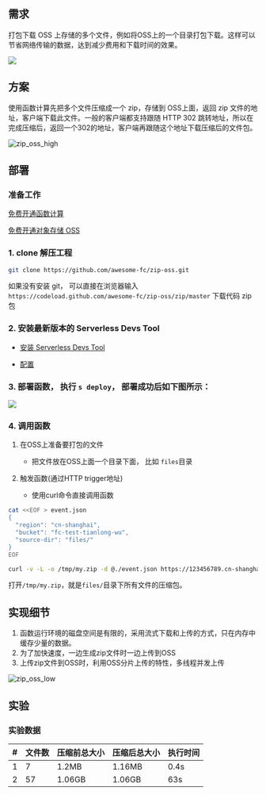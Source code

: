 ## 需求

打包下载 OSS 上存储的多个文件，例如将OSS上的一个目录打包下载。这样可以节省网络传输的数据，达到减少费用和下载时间的效果。

![](https://data-analysis.cn-shanghai.log.aliyuncs.com/logstores/article-logs/track_ua.gif?APIVersion=0.6.0&title=%E4%BD%BF%E7%94%A8%E5%87%BD%E6%95%B0%E8%AE%A1%E7%AE%97%E6%89%93%E5%8C%85%E4%B8%8B%E8%BD%BDOSS%E6%96%87%E4%BB%B6&author=rockuwu&src=article)

## 方案

使用函数计算先把多个文件压缩成一个 zip，存储到 OSS上面，返回 zip 文件的地址，客户端下载此文件。一般的客户端都支持跟随 HTTP 302 跳转地址，所以在完成压缩后，返回一个302的地址，客户端再跟随这个地址下载压缩后的文件包。

![zip_oss_high](https://img.alicdn.com/tfs/TB1GitkyeL2gK0jSZPhXXahvXXa-1258-946.png)


## 部署

### 准备工作

[免费开通函数计算](https://statistics.functioncompute.com/?title=%E4%BD%BF%E7%94%A8%E5%87%BD%E6%95%B0%E8%AE%A1%E7%AE%97%E6%89%93%E5%8C%85%E4%B8%8B%E8%BD%BDOSS%E6%96%87%E4%BB%B6&author=rockuwu&src=article&url=https%3A%2F%2Ffc.console.aliyuncs.com) 

[免费开通对象存储 OSS](https://oss.console.aliyun.com/)

### 1. clone 解压工程

```bash
git clone https://github.com/awesome-fc/zip-oss.git
```

如果没有安装 git， 可以直接在浏览器输入 `https://codeload.github.com/awesome-fc/zip-oss/zip/master` 下载代码 zip 包

### 2. 安装最新版本的 Serverless Devs Tool

- [安装 Serverless Devs Tool](https://help.aliyun.com/document_detail/195474.html)

- [配置](https://help.aliyun.com/document_detail/295894.html)

### 3. 部署函数， 执行 `s deploy`， 部署成功后如下图所示：

![](https://img.alicdn.com/imgextra/i3/O1CN015spfAO1wBi4Wp8ezs_!!6000000006270-2-tps-887-250.png)


### 4. 调用函数
1. 在OSS上准备要打包的文件
    - 把文件放在OSS上面一个目录下面， 比如 `files`目录

2. 触发函数(通过HTTP trigger地址)
    - 使用curl命令直接调用函数

```bash
cat <<EOF > event.json
{
  "region": "cn-shanghai",
  "bucket": "fc-test-tianlong-wu",
  "source-dir": "files/"
}
EOF

curl -v -L -o /tmp/my.zip -d @./event.json https://123456789.cn-shanghai.fc.aliyuncs.com/2016-08-15/proxy/zip-service/zip-oss/
```

打开`/tmp/my.zip`，就是`files/`目录下所有文件的压缩包。

## 实现细节

1. 函数运行环境的磁盘空间是有限的，采用流式下载和上传的方式，只在内存中缓存少量的数据。
2. 为了加快速度，一边生成zip文件时一边上传到OSS
3. 上传zip文件到OSS时，利用OSS分片上传的特性，多线程并发上传

![zip_oss_low](https://img.alicdn.com/tfs/TB13jVqyoY1gK0jSZFCXXcwqXXa-774-1066.png)

## 实验

### 实验数据

|#|文件数|压缩前总大小|压缩后总大小|执行时间|
|---|---|---|---|---|
|1|7|1.2MB|1.16MB|0.4s|
|2|57|1.06GB|1.06GB|63s|